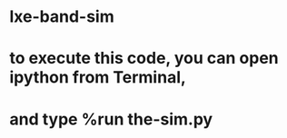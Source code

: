 # lxe-band-sim

# to execute this code, you can open ipython from Terminal, 
# and type %run the-sim.py